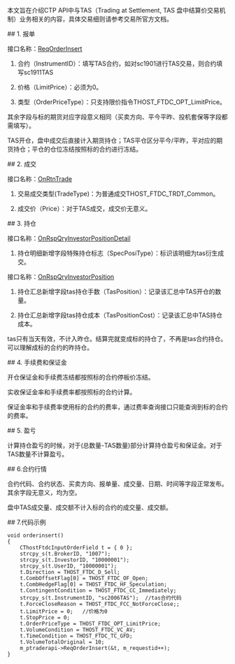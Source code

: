 <p>本文旨在介绍CTP API中与TAS（Trading at Settlement, TAS 盘中结算价交易机制）业务相关的内容，具体交易细则请参考交易所官方文档。</p>
<span class="anchor" id="b7f39506-9c17-4fc2-a671-14819761edc0"></span>
## 1. 报单
<p>接口名称：<a href="../../JYJK/CTHOSTFTDCTRADERSPI/REQORDERINSERT/">ReqOrderInsert</a></p>
<ol>
<li><p>合约（InstrumentID）：填写TAS合约，如对sc1901进行TAS交易，则合约填写sc1911TAS</p></li>
<li><p>价格（LimitPrice）：必须为0。</p></li>
<li><p>类型（OrderPriceType）：只支持限价指令THOST_FTDC_OPT_LimitPrice。</p></li>
</ol>
<p>其余字段与标的期货对应字段意义相同（买卖方向、平今平昨、投机套保等字段都需填写）。</p>
<p>TAS开仓，盘中成交后直接计入期货持仓；TAS平仓区分平今/平昨，平对应的期货持仓；平仓的仓位冻结按照标的合约进行冻结。</p>
<span class="anchor" id="a13ad7cb-340f-4f62-a02b-92c78cdad5be"></span>
## 2. 成交
<p>接口名称：<a href="../../JYJK/CTHOSTFTDCTRADERAPI/ONRTNTRADE/">OnRtnTrade</a></p>
<ol>
<li><p>交易成交类型(TradeType)：为普通成交THOST_FTDC_TRDT_Common。</p></li>
<li><p>成交价（Price）：对于TAS成交，成交价无意义。</p></li>
</ol>
<span class="anchor" id="ac0b31ae-093e-4d2f-9eaa-68a58542c0cd"></span>
## 3. 持仓
<p>接口名称：<a href="../../JYJK/CTHOSTFTDCTRADERAPI/ONRSPQRYINVESTORPOSITIONDETAIL/">OnRspQryInvestorPositionDetail</a></p>
<ol>
<li>持仓明细新增字段特殊持仓标志（SpecPosiType）：标识该明细为tas衍生成交。</li>
</ol>
<p>接口名称：<a href="../../JYJK/CTHOSTFTDCTRADERAPI/ONRSPQRYINVESTORPOSITION/">OnRspQryInvestorPosition</a></p>
<ol>
<li><p>持仓汇总新增字段tas持仓手数（TasPosition）：记录该汇总中TAS开仓的数量。</p></li>
<li><p>持仓汇总新增字段tas持仓成本（TasPositionCost）：记录该汇总中TAS持仓成本。</p></li>
</ol>
<p>tas只有当天有效，不计入昨仓。结算完就变成标的持仓了，不再是tas合约持仓。可以理解成标的合约的昨持仓。</p>
<span class="anchor" id="d682c82d-4cbe-4cf0-a6da-aa0d73cfcfa9"></span>
## 4. 手续费和保证金
<p>开仓保证金和手续费冻结都按照标的合约停板价冻结。</p>
<p>实收保证金率和手续费率都按照标的合约计算。</p>
<p>保证金率和手续费率使用标的合约的费率，通过费率查询接口只能查询到标的合约的费率。</p>
<span class="anchor" id="6c4ca4aa-a183-4f3d-9a15-73c636016d0d"></span>
## 5. 盈亏
<p>计算持仓盈亏的时候，对于(总数量-TAS数量)部分计算持仓盈亏和保证金。对于TAS数量不计算盈亏。</p>
<span class="anchor" id="df9cb6b6-5665-4bc5-a8a4-6bc8200575f3"></span>
## 6.合约行情
<p>合约代码、合约状态、买卖方向、报单量、成交量、日期、时间等字段正常发布。其余字段无意义，均为空。</p>
<p>盘中TAS成交量、成交额不计入标的合约的成交量、成交额。</p>
<span class="anchor" id="0efbf1f8-bb7e-42be-9f6e-73776f369ff8"></span>
## 7.代码示例
<pre><code>void orderinsert()
{
    CThostFtdcInputOrderField t = { 0 };
    strcpy_s(t.BrokerID, "1007");
    strcpy_s(t.InvestorID, "10000001");
    strcpy_s(t.UserID, "10000001");
    t.Direction = THOST_FTDC_D_Sell;
    t.CombOffsetFlag[0] = THOST_FTDC_OF_Open;
    t.CombHedgeFlag[0] = THOST_FTDC_HF_Speculation;
    t.ContingentCondition = THOST_FTDC_CC_Immediately;
    strcpy_s(t.InstrumentID, "sc2006TAS");  //tas合约代码
    t.ForceCloseReason = THOST_FTDC_FCC_NotForceClose;;
    t.LimitPrice = 0;   //价格为0
    t.StopPrice = 0;
    t.OrderPriceType = THOST_FTDC_OPT_LimitPrice;
    t.VolumeCondition = THOST_FTDC_VC_AV;
    t.TimeCondition = THOST_FTDC_TC_GFD;
    t.VolumeTotalOriginal = 10;
    m_ptraderapi-&gt;ReqOrderInsert(&amp;t, m_requestid++);
}
</code></pre>
